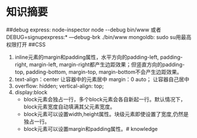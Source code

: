 # 知识摘要

##debug express:
node-inspector
node --debug bin/www
或者 DEBUG=signupexpress:* —debug-brk ./bin/www 
mongoldb:
sudo su用最高权限打开
##CSS
1.  inline元素的margin和padding属性，水平方向的padding-left, padding-right, margin-left, margin-right都产生边距效果；但竖直方向的padding-top, padding-bottom, margin-top, margin-bottom不会产生边距效果。
2. text-align：center 让容器中的元素居中                        margin：0 auto； 让容器自己居中
3. overflow: hidden;
	vertical-align: top; 
4. display:block
    - block元素会独占一行，多个block元素会各自新起一行。默认情况下，block元素宽度自动填满其父元素宽度。
    - block元素可以设置width,height属性。块级元素即使设置了宽度,仍然是独占一行。
    - block元素可以设置margin和padding属性。# knowledge